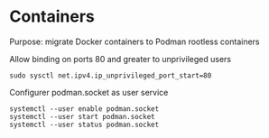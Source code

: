 # Containers

Purpose: migrate Docker containers to Podman rootless containers

Allow binding on ports 80 and greater to unprivileged users

    sudo sysctl net.ipv4.ip_unprivileged_port_start=80

Configurer podman.socket as user service

    systemctl --user enable podman.socket
    systemctl --user start podman.socket
    systemctl --user status podman.socket